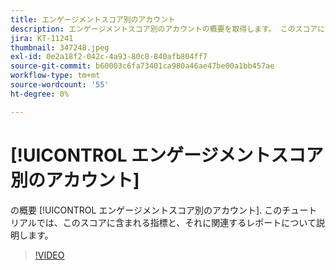 ```yaml
---
title: エンゲージメントスコア別のアカウント
description: エンゲージメントスコア別のアカウントの概要を取得します。 このスコアに含まれる指標と、それに関連するレポートについて説明します。
jira: KT-11241
thumbnail: 347248.jpeg
exl-id: 0e2a18f2-042c-4a93-80c8-840afb804ff7
source-git-commit: b60003c6fa73401ca980a46ae47be00a1bb457ae
workflow-type: tm+mt
source-wordcount: '55'
ht-degree: 0%

---
```


# [!UICONTROL エンゲージメントスコア別のアカウント]

の概要 [!UICONTROL エンゲージメントスコア別のアカウント].  このチュートリアルでは、このスコアに含まれる指標と、それに関連するレポートについて説明します。

>[!VIDEO](https://video.tv.adobe.com/v/347248/?quality=12&learn=on)
